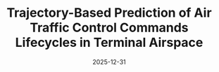 ---
title: "Trajectory-Based Prediction of Air Traffic Control Commands Lifecycles in Terminal Airspace"
collection: publications
category: manuscripts
permalink: /publication/2024-11-25-paper-title-number-1
date: 2025-12-31
venue: 'Manuscript in preparation'
---